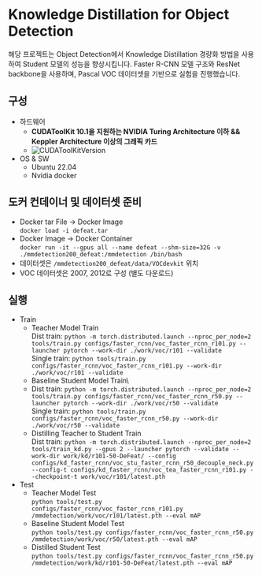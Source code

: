 # Knowledge Distillation for Object Detection

해당 프로젝트는 Object Detection에서 Knowledge Distillation 경량화 방법을 사용하여 Student 모델의 성능을 향상시킵니다.
Faster R-CNN 모델 구조와 ResNet backbone을 사용하며, Pascal VOC 데이터셋을 기반으로 실험을 진행했습니다.

## 구성
+ 하드웨어
  + **CUDAToolKit 10.1을 지원하는 NVIDIA Turing Architecture 이하 && Keppler Architecture 이상의 그래픽 카드**
  + ![CUDAToolKitVersion](https://github.com/user-attachments/assets/235eb9e8-6e4a-42a6-b774-7f8049d59f44)
+ OS & SW
  + Ubuntu 22.04
  + Nvidia docker
 
## 도커 컨데이너 및 데이터셋 준비
+ Docker tar File -> Docker Image\
  ```docker load -i defeat.tar```
+ Docker Image -> Docker Container\
  ```docker run -it --gpus all --name defeat --shm-size=32G -v ./mmdetection200_defeat:/mmdetection /bin/bash```
+ 데이터셋은 ```/mmdetection200_defeat/data/VOCdevkit``` 위치
+ VOC 데이터셋은 2007, 2012로 구성 (별도 다운로드)
## 실행
+ Train
  + Teacher Model Train\
    Dist train: ```python -m torch.distributed.launch --nproc_per_node=2 tools/train.py configs/faster_rcnn/voc_faster_rcnn_r101.py --launcher pytorch --work-dir ./work/voc/r101 --validate```\
    Single train: ```python tools/train.py configs/faster_rcnn/voc_faster_rcnn_r101.py --work-dir ./work/voc/r101 --validate```
  + Baseline Student Model Train\
  + Dist train: ```python -m torch.distributed.launch --nproc_per_node=2 tools/train.py configs/faster_rcnn/voc_faster_rcnn_r50.py --launcher pytorch --work-dir ./work/voc/r50 --validate```\
    Single train: ```python tools/train.py configs/faster_rcnn/voc_faster_rcnn_r50.py --work-dir ./work/voc/r50 --validate```
  + Distilling Teacher to Student Train\
    Dist train: ```python -m torch.distributed.launch --nproc_per_node=2 tools/train_kd.py --gpus 2 --launcher pytorch --validate --work-dir work/kd/r101-50-DeFeat/ --config configs/kd_faster_rcnn/voc_stu_faster_rcnn_r50_decouple_neck.py --config-t configs/kd_faster_rcnn/voc_tea_faster_rcnn_r101.py --checkpoint-t work/voc/r101/latest.pth```
+ Test
  + Teacher Model Test\
    ```python tools/test.py configs/faster_rcnn/voc_faster_rcnn_r101.py /mmdetection/work/voc/r101/latest.pth --eval mAP```
  + Baseline Student Model Test\
    ```python tools/test.py configs/faster_rcnn/voc_faster_rcnn_r50.py /mmdetection/work/voc/r50/latest.pth --eval mAP```
  + Distilled Student Test\
    ```python tools/test.py configs/faster_rcnn/voc_faster_rcnn_r50.py /mmdetection/work/kd/r101-50-DeFeat/latest.pth --eval mAP```
